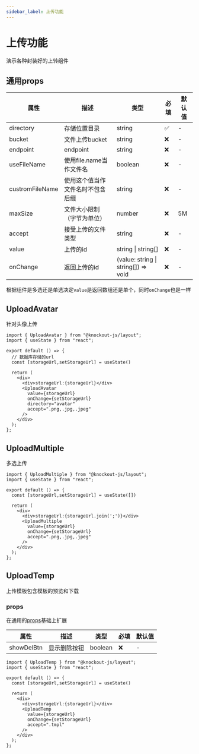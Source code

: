 ```yaml
---
sidebar_label: 上传功能
---
```

# 上传功能

演示各种封装好的上转组件

## 通用props

| 属性            | 描述                             | 类型                                    | 必填 | 默认值 |
| --------------- | -------------------------------- | --------------------------------------- | ---- | ------ |
| directory       | 存储位置目录                     | string                                  | ✅    | -      |
| bucket          | 文件上传bucket                   | string                                  | ❌    | -      |
| endpoint        | endpoint                         | string                                  | ❌    | -      |
| useFileName     | 使用file.name当作文件名          | boolean                                 | ❌    | -      |
| custromFileName | 使用这个值当作文件名时不包含后缀 | string                                  | ❌    | -      |
| maxSize         | 文件大小限制 （字节为单位）      | number                                  | ❌    | 5M     |
| accept          | 接受上传的文件类型               | string                                  | ❌    | -      |
| value           | 上传的id                         | string &#124; string[]                  | ❌    | -      |
| onChange        | 返回上传的id                     | (value: string &#124; string[]) => void | ❌    | -      |

根据组件是多选还是单选决定`value`是返回数组还是单个，同时`onChange`也是一样

## UploadAvatar

针对头像上传

```tsx preview
import { UploadAvatar } from "@knockout-js/layout";
import { useState } from "react";

export default () => {
  // 数据库存储的url
  const [storageUrl,setStorageUrl] = useState()

  return (
    <div>
      <div>storageUrl:{storageUrl}</div>
      <UploadAvatar 
        value={storageUrl} 
        onChange={setStorageUrl} 
        directory="avatar"
        accept=".png,.jpg,.jpeg" 
      />
    </div>
  );
};
```

## UploadMultiple

多选上传

```tsx preview
import { UploadMultiple } from "@knockout-js/layout";
import { useState } from "react";

export default () => {
  const [storageUrl,setStorageUrl] = useState([])

  return (
    <div>
      <div>storageUrl:{storageUrl.join(';')}</div>
      <UploadMultiple 
        value={storageUrl} 
        onChange={setStorageUrl} 
        accept=".png,.jpg,.jpeg" 
      />
    </div>
  );
};
```

## UploadTemp

上传模板包含模板的预览和下载

### props

在通用的[props](#通用props)基础上扩展

| 属性       | 描述         | 类型    | 必填 | 默认值 |
| ---------- | ------------ | ------- | ---- | ------ |
| showDelBtn | 显示删除按钮 | boolean | ❌    | -      |


```tsx preview
import { UploadTemp } from "@knockout-js/layout";
import { useState } from "react";

export default () => {
  const [storageUrl,setStorageUrl] = useState()

  return (
    <div>
      <div>storageUrl:{storageUrl}</div>
      <UploadTemp 
        value={storageUrl} 
        onChange={setStorageUrl} 
        accept=".tmpl" 
      />
    </div>
  );
};
```
